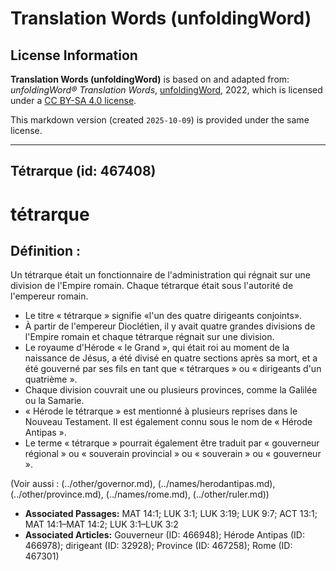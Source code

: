 # Translation Words (unfoldingWord)

## License Information

**Translation Words (unfoldingWord)** is based on and adapted from: _unfoldingWord® Translation Words_, [unfoldingWord](https://unfoldingword.org/utw), 2022, which is licensed under a [CC BY-SA 4.0 license](https://creativecommons.org/licenses/by-sa/4.0/legalcode.en).

This markdown version (created `2025-10-09`) is provided under the same license.



--------------------------------

## Tétrarque (id: 467408)

tétrarque
=========

Définition :
------------

Un tétrarque était un fonctionnaire de l'administration qui régnait sur une division de l'Empire romain. Chaque tétrarque était sous l'autorité de l'empereur romain.

* Le titre « tétrarque » signifie «l'un des quatre dirigeants conjoints».
* À partir de l'empereur Dioclétien, il y avait quatre grandes divisions de l'Empire romain et chaque tétrarque régnait sur une division.
* Le royaume d'Hérode « le Grand », qui était roi au moment de la naissance de Jésus, a été divisé en quatre sections après sa mort, et a été gouverné par ses fils en tant que « tétrarques » ou « dirigeants d'un quatrième ».
* Chaque division couvrait une ou plusieurs provinces, comme la Galilée ou la Samarie.
* « Hérode le tétrarque » est mentionné à plusieurs reprises dans le Nouveau Testament. Il est également connu sous le nom de « Hérode Antipas ».
* Le terme « tétrarque » pourrait également être traduit par « gouverneur régional » ou « souverain provincial » ou « souverain » ou « gouverneur ».

(Voir aussi : (../other/governor.md), (../names/herodantipas.md), (../other/province.md), (../names/rome.md), (../other/ruler.md))

* **Associated Passages:** MAT 14:1; LUK 3:1; LUK 3:19; LUK 9:7; ACT 13:1; MAT 14:1–MAT 14:2; LUK 3:1–LUK 3:2
* **Associated Articles:** Gouverneur (ID: 466948); Hérode Antipas (ID: 466978); dirigeant (ID: 32928); Province (ID: 467258); Rome (ID: 467301)

